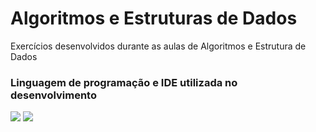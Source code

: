 # Algoritmos e Estruturas de Dados

Exercícios desenvolvidos durante as aulas de Algoritmos e Estrutura de Dados

### Linguagem de programação e IDE utilizada no desenvolvimento

<img src="https://img.shields.io/badge/C%2B%2B-00599C?style=for-the-badge&logo=c%2B%2B&logoColor=white"> <img src="https://img.shields.io/badge/Visual_Studio_Code-0078D4?style=for-the-badge&logo=visual%20studio%20code&logoColor=white">


